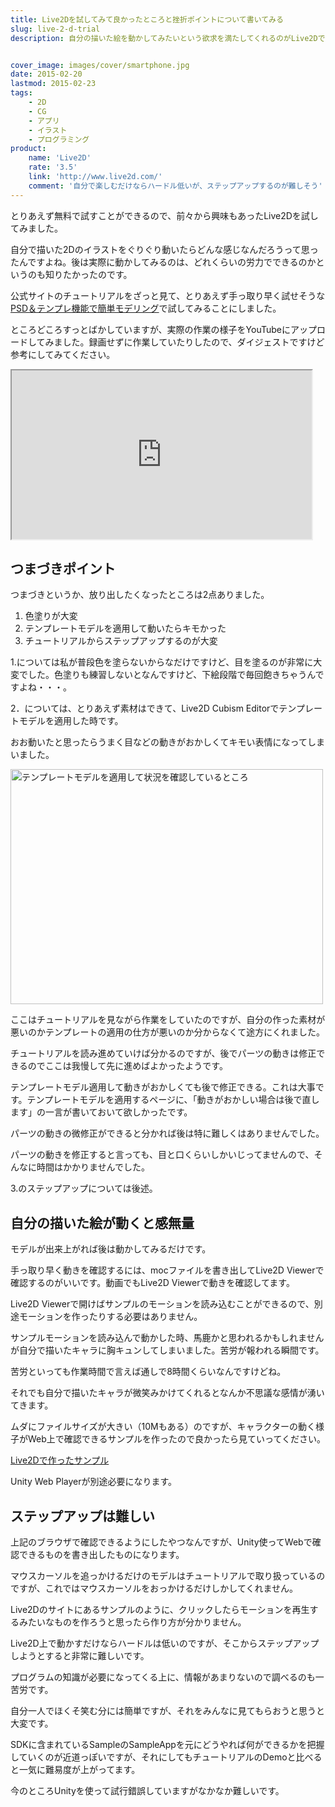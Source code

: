 ```yaml
---
title: Live2Dを試してみて良かったところと挫折ポイントについて書いてみる
slug: live-2-d-trial
description: 自分の描いた絵を動かしてみたいという欲求を満たしてくれるのがLive2Dです。面白半分で試してみたのですが、実際に自分の描いたキャラが動くのを見るとテンションが上ります。とりあえず動かすだけなら公式サイトのチュートリアル通りやれば簡単です。


cover_image: images/cover/smartphone.jpg
date: 2015-02-20
lastmod: 2015-02-23
tags: 
    - 2D
    - CG
    - アプリ
    - イラスト
    - プログラミング
product:
    name: 'Live2D'
    rate: '3.5'
    link: 'http://www.live2d.com/'
    comment: '自分で楽しむだけならハードル低いが、ステップアップするのが難しそう'
---
```


とりあえず無料で試すことができるので、前々から興味もあったLive2Dを試してみました。

自分で描いた2Dのイラストをぐりぐり動いたらどんな感じなんだろうって思ったんですよね。後は実際に動かしてみるのは、どれくらいの労力でできるのかというのも知りたかったのです。

公式サイトのチュートリアルをざっと見て、とりあえず手っ取り早く試せそうな<a href="http://sites.cybernoids.jp/cubism2/lets-do-it/quick-modeling">PSD＆テンプレ機能で簡単モデリング</a>で試してみることにしました。

ところどころすっとばかしていますが、実際の作業の様子をYouTubeにアップロードしてみました。録画せずに作業していたりしたので、ダイジェストですけど参考にしてみてください。

<iframe width="480" height="270" src="https://www.youtube.com/embed/zuY_5qjD_Pc" allowfullscreen></iframe>


## つまづきポイント


つまづきというか、放り出したくなったところは2点ありました。

<ol>
<li>色塗りが大変</li>
<li>テンプレートモデルを適用して動いたらキモかった</li>
<li>チュートリアルからステップアップするのが大変</li>
</ol>
1.については私が普段色を塗らないからなだけですけど、目を塗るのが非常に大変でした。色塗りも練習しないとなんですけど、下絵段階で毎回飽きちゃうんですよね・・・。

2．については、とりあえず素材はできて、Live2D Cubism Editorでテンプレートモデルを適用した時です。

おお動いたと思ったらうまく目などの動きがおかしくてキモい表情になってしまいました。

<img src="https://wantit.gcreate.jp/wp-content/uploads/2015/02/1db67931c02fda4ed72290bf98253f6e.jpg" alt="テンプレートモデルを適用して状況を確認しているところ" title="テンプレートモデルを適用して状況を確認しているところ.jpg" width="500" height="376" />

ここはチュートリアルを見ながら作業をしていたのですが、自分の作った素材が悪いのかテンプレートの適用の仕方が悪いのか分からなくて途方にくれました。

チュートリアルを読み進めていけば分かるのですが、後でパーツの動きは修正できるのでここは我慢して先に進めばよかったようです。

テンプレートモデル適用して動きがおかしくても後で修正できる。これは大事です。テンプレートモデルを適用するページに、「動きがおかしい場合は後で直します」の一言が書いておいて欲しかったです。

パーツの動きの微修正ができると分かれば後は特に難しくはありませんでした。

パーツの動きを修正すると言っても、目と口くらいしかいじってませんので、そんなに時間はかかりませんでした。

3.のステップアップについては後述。


## 自分の描いた絵が動くと感無量


モデルが出来上がれば後は動かしてみるだけです。

手っ取り早く動きを確認するには、mocファイルを書き出してLive2D Viewerで確認するのがいいです。動画でもLive2D Viewerで動きを確認してます。

Live2D Viewerで開けばサンプルのモーションを読み込むことができるので、別途モーションを作ったりする必要はありません。

サンプルモーションを読み込んで動かした時、馬鹿かと思われるかもしれませんが自分で描いたキャラに胸キュンしてしまいました。苦労が報われる瞬間です。

苦労といっても作業時間で言えば通しで8時間くらいなんですけどね。

それでも自分で描いたキャラが微笑みかけてくれるとなんか不思議な感情が湧いてきます。

ムダにファイルサイズが大きい（10Mもある）のですが、キャラクターの動く様子がWeb上で確認できるサンプルを作ったので良かったら見ていってください。

<a href="http://gcreate.jp/live2d/live2dtest/live2dhitplayer.html">Live2Dで作ったサンプル</a>

Unity Web Playerが別途必要になります。


## ステップアップは難しい


上記のブラウザで確認できるようにしたやつなんですが、Unity使ってWebで確認できるものを書き出したものになります。

マウスカーソルを追っかけるだけのモデルはチュートリアルで取り扱っているのですが、これではマウスカーソルをおっかけるだけしかしてくれません。

Live2Dのサイトにあるサンプルのように、クリックしたらモーションを再生するみたいなものを作ろうと思ったら作り方が分かりません。

Live2D上で動かすだけならハードルは低いのですが、そこからステップアップしようとすると非常に難しいです。

プログラムの知識が必要になってくる上に、情報があまりないので調べるのも一苦労です。

自分一人でほくそ笑む分には簡単ですが、それをみんなに見てもらおうと思うと大変です。

SDKに含まれているSampleのSampleAppを元にどうやれば何ができるかを把握していくのが近道っぽいですが、それにしてもチュートリアルのDemoと比べると一気に難易度が上がってます。

今のところUnityを使って試行錯誤していますがなかなか難しいです。


  
